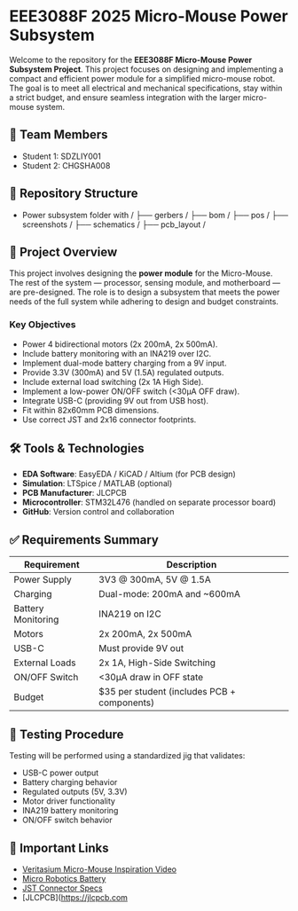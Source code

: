 # EEE3088F 2025 Micro-Mouse Power Subsystem

Welcome to the repository for the **EEE3088F Micro-Mouse Power Subsystem Project**. This project focuses on designing and implementing a compact and efficient power module for a simplified micro-mouse robot. The goal is to meet all electrical and mechanical specifications, stay within a strict budget, and ensure seamless integration with the larger micro-mouse system.

## 👥 Team Members

- Student 1: SDZLIY001
- Student 2: CHGSHA008

## 📁 Repository Structure
- Power subsystem folder with /
  ├── gerbers /
  ├── bom /
  ├── pos /
  ├── screenshots /
  ├── schematics /
  ├── pcb_layout /

## 🧠 Project Overview

This project involves designing the **power module** for the Micro-Mouse. The rest of the system — processor, sensing module, and motherboard — are pre-designed. The role is to design a subsystem that meets the power needs of the full system while adhering to design and budget constraints.

### Key Objectives

- Power 4 bidirectional motors (2x 200mA, 2x 500mA).
- Include battery monitoring with an INA219 over I2C.
- Implement dual-mode battery charging from a 9V input.
- Provide 3.3V (300mA) and 5V (1.5A) regulated outputs.
- Include external load switching (2x 1A High Side).
- Implement a low-power ON/OFF switch (<30µA OFF draw).
- Integrate USB-C (providing 9V out from USB host).
- Fit within 82x60mm PCB dimensions.
- Use correct JST and 2x16 connector footprints.

## 🛠️ Tools & Technologies

- **EDA Software**: EasyEDA / KiCAD / Altium (for PCB design)
- **Simulation**: LTSpice / MATLAB (optional)
- **PCB Manufacturer**: JLCPCB
- **Microcontroller**: STM32L476 (handled on separate processor board)
- **GitHub**: Version control and collaboration

## ✅ Requirements Summary

| Requirement | Description |
|-------------|-------------|
| Power Supply | 3V3 @ 300mA, 5V @ 1.5A |
| Charging | Dual-mode: 200mA and ~600mA |
| Battery Monitoring | INA219 on I2C |
| Motors | 2x 200mA, 2x 500mA |
| USB-C | Must provide 9V out |
| External Loads | 2x 1A, High-Side Switching |
| ON/OFF Switch | <30µA draw in OFF state |
| Budget | $35 per student (includes PCB + components) |

## 🧪 Testing Procedure

Testing will be performed using a standardized jig that validates:
- USB-C power output
- Battery charging behavior
- Regulated outputs (5V, 3.3V)
- Motor driver functionality
- INA219 battery monitoring
- ON/OFF switch behavior

## 🔗 Important Links

- [Veritasium Micro-Mouse Inspiration Video](https://www.youtube.com/watch?v=ZMQbHMgK2rw)
- [Micro Robotics Battery](https://www.robotics.org.za/802540)
- [JST Connector Specs](https://www.robotics.org.za/JST-PH-2P-90)
- [JLCPCB](https://jlcpcb.com
